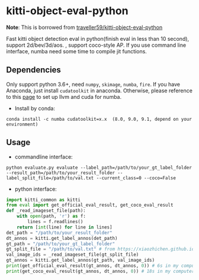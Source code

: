# kitti-object-eval-python
**Note**: This is borrowed from [traveller59/kitti-object-eval-python](https://github.com/traveller59/kitti-object-eval-python)

Fast kitti object detection eval in python(finish eval in less than 10 second), support 2d/bev/3d/aos. , support coco-style AP. If you use command line interface, numba need some time to compile jit functions.
## Dependencies
Only support python 3.6+, need `numpy`, `skimage`, `numba`, `fire`. If you have Anaconda, just install `cudatoolkit` in anaconda. Otherwise, please reference to this [page](https://github.com/numba/numba#custom-python-environments) to set up llvm and cuda for numba.
* Install by conda:
```
conda install -c numba cudatoolkit=x.x  (8.0, 9.0, 9.1, depend on your environment)
```
## Usage
* commandline interface:
```
python evaluate.py evaluate --label_path=/path/to/your_gt_label_folder --result_path=/path/to/your_result_folder --label_split_file=/path/to/val.txt --current_class=0 --coco=False
```
* python interface:
```Python
import kitti_common as kitti
from eval import get_official_eval_result, get_coco_eval_result
def _read_imageset_file(path):
    with open(path, 'r') as f:
        lines = f.readlines()
    return [int(line) for line in lines]
det_path = "/path/to/your_result_folder"
dt_annos = kitti.get_label_annos(det_path)
gt_path = "/path/to/your_gt_label_folder"
gt_split_file = "/path/to/val.txt" # from https://xiaozhichen.github.io/files/mv3d/imagesets.tar.gz
val_image_ids = _read_imageset_file(gt_split_file)
gt_annos = kitti.get_label_annos(gt_path, val_image_ids)
print(get_official_eval_result(gt_annos, dt_annos, 0)) # 6s in my computer
print(get_coco_eval_result(gt_annos, dt_annos, 0)) # 18s in my computer
```
